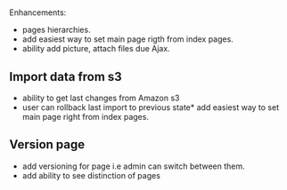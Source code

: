 # 
Enhancements:

* pages hierarchies.
* add easiest way to set main page rigth from index pages.
* ability add picture, attach files due Ajax.

## Import data from s3

* ability to get last changes from Amazon s3
* user can rollback last import to previous state* add easiest way to set main page right from index pages.

## Version page

* add versioning for page i.e admin can switch between them.
* add ability to see distinction of pages
